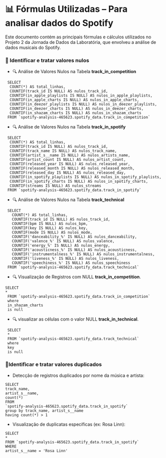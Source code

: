 # 📊 Fórmulas Utilizadas – Para analisar dados do Spotify

Este documento contém as principais fórmulas e cálculos utilizados no Projeto 2 da Jornada de Dados da Laboratória, que envolveu a análise de dados musicais do Spotify.


### 📍 Identificar e tratar valores nulos

- 🔍 Análise de Valores Nulos na Tabela **track_in_competition**

```
 SELECT
  COUNT(*) AS total_linhas,
  COUNTIF(track_id IS NULL) AS nulos_track_id,
  COUNTIF(in_apple_playlists IS NULL) AS nulos_in_apple_playlists,
  COUNTIF(in_apple_charts IS NULL) AS nulos_in_apple_charts,
  COUNTIF(in_deezer_playlists IS NULL) AS nulos_in_deezer_playlists,
  COUNTIF(in_deezer_charts IS NULL) AS nulos_in_deezer_charts,
  COUNTIF(in_shazam_charts IS NULL) AS nulos_in_shazam_charts
 FROM `spotify-analysis-465623.spotify_data.track_in_competition`
```

- 🔍 Análise de Valores Nulos na Tabela **track_in_spotify**

```
 SELECT
  COUNT(*) AS total_linhas,
  COUNTIF(track_id IS NULL) AS nulos_track_id,
  COUNTIF(track_name IS NULL) AS nulos_track_name,
  COUNTIF(artist_s__name IS NULL) AS nulos_artists_name,
  COUNTIF(artist_count IS NULL) AS nulos_artist_count,
  COUNTIF(released_year IS NULL) AS nulos_released_year,
  COUNTIF(released_month IS NULL) AS nulos_released_month,
  COUNTIF(released_day IS NULL) AS nulos_released_day,
  COUNTIF(in_spotify_playlists IS NULL) AS nulos_in_spotify_playlists,
  COUNTIF(in_spotify_charts IS NULL) AS nulos_in_spotify_charts,
  COUNTIF(streams IS NULL) AS nulos_streams
 FROM `spotify-analysis-465623.spotify_data.track_in_spotify`
```

- 🔍 Análise de Valores Nulos na Tabela **track_technical**

```
 SELECT 
   COUNT(*) AS total_linhas,
   COUNTIF(track_id IS NULL) AS nulos_track_id,
   COUNTIF(bpm IS NULL) AS nulos_bpm,
   COUNTIF(key IS NULL) AS nulos_key,
   COUNTIF(mode IS NULL) AS nulos_mode,
   COUNTIF('danceability_%' IS NULL) AS nulos_danceability,
   COUNTIF('valence_%' IS NULL) AS nulos_valence,
   COUNTIF('energy_%' IS NULL) AS nulos_energy,
   COUNTIF('acousticness_%' IS NULL) AS nulos_acousticness,
   COUNTIF('instrumentalness_%' IS NULL) AS nulos_instrumentalness,
   COUNTIF('liveness_%' IS NULL) AS nulos_liveness,
   COUNTIF('speechiness_%' IS NULL) AS nulos_speechiness
 FROM `spotify-analysis-465623.spotify_data.track_technical`
```

- 🔍  Visualização de Registros com NULL **track_in_competition**.

```
SELECT
*
 FROM `spotify-analysis-465623.spotify_data.track_in_competition`
 where
 in_shazam_charts 
 is null
```

- 🔍 visualizar as células com o valor NULL **track_in_technical**.

```
 SELECT 
 *
 FROM `spotify-analysis-465623.spotify_data.track_technical`
 where
 key
 is null
```

### 📍Identificar e tratar valores duplicados

- Detecção de registros duplicados por nome da música e artista:

```
SELECT
track_name,
artist_s__name,
count(*)
FROM
`spotify-analysis-465623.spotify_data.track_in_spotify`
group by track_name, artist_s__name
having count(*) > 1
```
- Visualização de duplicatas específicas (ex: Rosa Linn): 

```
SELECT
*
FROM `spotify-analysis-465623.spotify_data.track_in_spotify`
WHERE
artist_s__name = 'Rosa Linn'
```